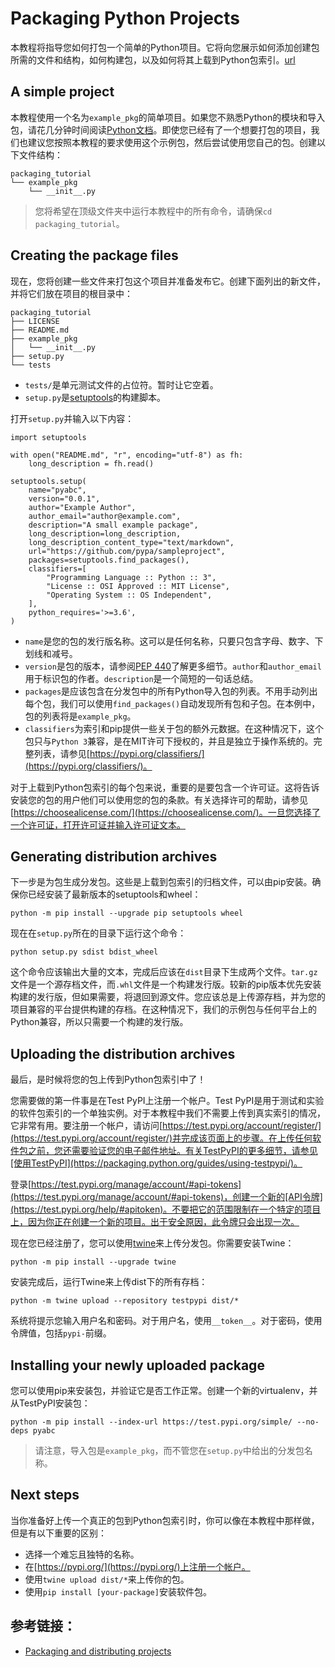# Packaging Python Projects
本教程将指导您如何打包一个简单的Python项目。它将向您展示如何添加创建包所需的文件和结构，如何构建包，以及如何将其上载到Python包索引。[url](https://packaging.python.org/tutorials/packaging-projects/)

## A simple project
本教程使用一个名为`example_pkg`的简单项目。如果您不熟悉Python的模块和导入包，请花几分钟时间阅读[Python文档](https://docs.python.org/3/tutorial/modules.html#packages)。即使您已经有了一个想要打包的项目，我们也建议您按照本教程的要求使用这个示例包，然后尝试使用您自己的包。创建以下文件结构：

```
packaging_tutorial
└── example_pkg
    └── __init__.py
```

>您将希望在顶级文件夹中运行本教程中的所有命令，请确保`cd packaging_tutorial`。

## Creating the package files
现在，您将创建一些文件来打包这个项目并准备发布它。创建下面列出的新文件，并将它们放在项目的根目录中：

```
packaging_tutorial
├── LICENSE
├── README.md
├── example_pkg
│   └── __init__.py
├── setup.py
└── tests
```

* `tests/`是单元测试文件的占位符。暂时让它空着。
* `setup.py`是[setuptools](https://packaging.python.org/key_projects/#setuptools)的构建脚本。

打开`setup.py`并输入以下内容：
```
import setuptools

with open("README.md", "r", encoding="utf-8") as fh:
    long_description = fh.read()

setuptools.setup(
    name="pyabc",
    version="0.0.1",
    author="Example Author",
    author_email="author@example.com",
    description="A small example package",
    long_description=long_description,
    long_description_content_type="text/markdown",
    url="https://github.com/pypa/sampleproject",
    packages=setuptools.find_packages(),
    classifiers=[
        "Programming Language :: Python :: 3",
        "License :: OSI Approved :: MIT License",
        "Operating System :: OS Independent",
    ],
    python_requires='>=3.6',
)
```

* `name`是您的包的发行版名称。这可以是任何名称，只要只包含字母、数字、下划线和减号。
* `version`是包的版本，请参阅[PEP 440](https://www.python.org/dev/peps/pep-0440)了解更多细节。`author`和`author_email`用于标识包的作者。`description`是一个简短的一句话总结。
* `packages`是应该包含在分发包中的所有Python导入包的列表。不用手动列出每个包，我们可以使用`find_packages()`自动发现所有包和子包。在本例中，包的列表将是`example_pkg`。
* `classifiers`为索引和pip提供一些关于包的额外元数据。在这种情况下，这个包只与`Python 3`兼容，是在MIT许可下授权的，并且是独立于操作系统的。完整列表，请参见[https://pypi.org/classifiers/](https://pypi.org/classifiers/)。

对于上载到Python包索引的每个包来说，重要的是要包含一个许可证。这将告诉安装您的包的用户他们可以使用您的包的条款。有关选择许可的帮助，请参见[https://choosealicense.com/](https://choosealicense.com/)。一旦您选择了一个许可证，打开许可证并输入许可证文本。

## Generating distribution archives
下一步是为包生成分发包。这些是上载到包索引的归档文件，可以由pip安装。确保你已经安装了最新版本的setuptools和wheel：

```
python -m pip install --upgrade pip setuptools wheel
```

现在在`setup.py`所在的目录下运行这个命令：

```
python setup.py sdist bdist_wheel
```

这个命令应该输出大量的文本，完成后应该在`dist`目录下生成两个文件。`tar.gz`文件是一个源存档文件，而`.whl`文件是一个构建发行版。较新的pip版本优先安装构建的发行版，但如果需要，将退回到源文件。您应该总是上传源存档，并为您的项目兼容的平台提供构建的存档。在这种情况下，我们的示例包与任何平台上的Python兼容，所以只需要一个构建的发行版。

## Uploading the distribution archives
最后，是时候将您的包上传到Python包索引中了！

您需要做的第一件事是在Test PyPI上注册一个帐户。Test PyPI是用于测试和实验的软件包索引的一个单独实例。对于本教程中我们不需要上传到真实索引的情况，它非常有用。要注册一个帐户，请访问[https://test.pypi.org/account/register/](https://test.pypi.org/account/register/)并完成该页面上的步骤。在上传任何软件包之前，您还需要验证您的电子邮件地址。有关TestPyPI的更多细节，请参见[使用TestPyPI](https://packaging.python.org/guides/using-testpypi/)。

登录[https://test.pypi.org/manage/account/#api-tokens](https://test.pypi.org/manage/account/#api-tokens)，创建一个新的[API令牌](https://test.pypi.org/help/#apitoken)。不要把它的范围限制在一个特定的项目上，因为你正在创建一个新的项目。出于安全原因，此令牌只会出现一次。

现在您已经注册了，您可以使用[twine](https://packaging.python.org/key_projects/#twine)来上传分发包。你需要安装Twine：

```
python -m pip install --upgrade twine
```

安装完成后，运行Twine来上传dist下的所有存档：

```
python -m twine upload --repository testpypi dist/*
```

系统将提示您输入用户名和密码。对于用户名，使用`__token__`。对于密码，使用令牌值，包括`pypi-`前缀。

## Installing your newly uploaded package
您可以使用pip来安装包，并验证它是否工作正常。创建一个新的virtualenv，并从TestPyPI安装包：

```
python -m pip install --index-url https://test.pypi.org/simple/ --no-deps pyabc
```

>请注意，导入包是`example_pkg`，而不管您在`setup.py`中给出的分发包名称。

## Next steps
当你准备好上传一个真正的包到Python包索引时，你可以像在本教程中那样做，但是有以下重要的区别：

* 选择一个难忘且独特的名称。
* 在[https://pypi.org/](https://pypi.org/)上注册一个帐户。
* 使用`twine upload dist/*`来上传你的包。
* 使用`pip install [your-package]`安装软件包。

## 参考链接：
* [Packaging and distributing projects](https://packaging.python.org/guides/distributing-packages-using-setuptools/)